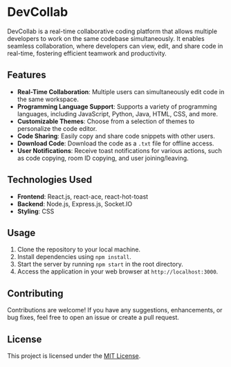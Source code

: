 # DevCollab

DevCollab is a real-time collaborative coding platform that allows multiple developers to work on the same codebase simultaneously. It enables seamless collaboration, where developers can view, edit, and share code in real-time, fostering efficient teamwork and productivity.

## Features

- **Real-Time Collaboration**: Multiple users can simultaneously edit code in the same workspace.
- **Programming Language Support**: Supports a variety of programming languages, including JavaScript, Python, Java, HTML, CSS, and more.
- **Customizable Themes**: Choose from a selection of themes to personalize the code editor.
- **Code Sharing**: Easily copy and share code snippets with other users.
- **Download Code**: Download the code as a `.txt` file for offline access.
- **User Notifications**: Receive toast notifications for various actions, such as code copying, room ID copying, and user joining/leaving.

## Technologies Used

- **Frontend**: React.js, react-ace, react-hot-toast
- **Backend**: Node.js, Express.js, Socket.IO
- **Styling**: CSS

## Usage

1. Clone the repository to your local machine.
2. Install dependencies using `npm install`.
3. Start the server by running `npm start` in the root directory.
4. Access the application in your web browser at `http://localhost:3000`.

## Contributing

Contributions are welcome! If you have any suggestions, enhancements, or bug fixes, feel free to open an issue or create a pull request.

## License

This project is licensed under the [MIT License](LICENSE).
